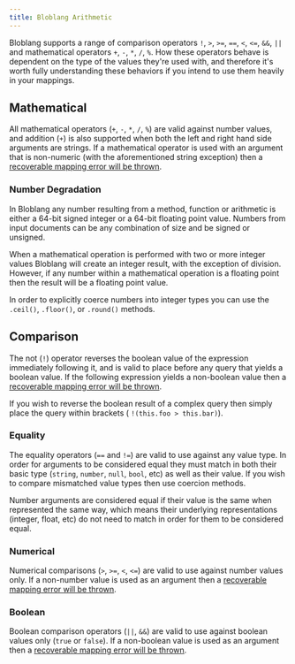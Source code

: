 ```yaml
---
title: Bloblang Arithmetic
---
```


Bloblang supports a range of comparison operators `!`, `>`, `>=`, `==`, `<`, `<=`, `&&`, `||` and mathematical operators
`+`, `-`, `*`, `/`, `%`. How these operators behave is dependent on the type of the values they're used with, and
therefore it's worth fully understanding these behaviors if you intend to use them heavily in your mappings.

## Mathematical

All mathematical operators (`+`, `-`, `*`, `/`, `%`) are valid against number values, and addition (`+`) is also
supported when both the left and right hand side arguments are strings. If a mathematical operator is used with an
argument that is non-numeric (with the aforementioned string exception) then
a [recoverable mapping error will be thrown](cfg-error_handling.md).

### Number Degradation

In Bloblang any number resulting from a method, function or arithmetic is either a 64-bit signed integer or a 64-bit
floating point value. Numbers from input documents can be any combination of size and be signed or unsigned.

When a mathematical operation is performed with two or more integer values Bloblang will create an integer result, with
the exception of division. However, if any number within a mathematical operation is a floating point then the result
will be a floating point value.

In order to explicitly coerce numbers into integer types you can use the `.ceil()`, `.floor()`, or
`.round()` methods.

## Comparison

The not (`!`) operator reverses the boolean value of the expression immediately following it, and is valid to place
before any query that yields a boolean value. If the following expression yields a non-boolean value then
a [recoverable mapping error will be thrown](cfg-error_handling.md).

If you wish to reverse the boolean result of a complex query then simply place the query within brackets (
`!(this.foo > this.bar)`).

### Equality

The equality operators (`==` and `!=`) are valid to use against any value type. In order for arguments to be considered
equal they must match in both their basic type (`string`, `number`, `null`, `bool`, etc) as well as their value. If you
wish to compare mismatched value types then use coercion methods.

Number arguments are considered equal if their value is the same when represented the same way, which means their
underlying representations (integer, float, etc) do not need to match in order for them to be considered equal.

### Numerical

Numerical comparisons (`>`, `>=`, `<`, `<=`) are valid to use against number values only. If a non-number value is used
as an argument then a [recoverable mapping error will be thrown](cfg-error_handling.md).

### Boolean

Boolean comparison operators (`||`, `&&`) are valid to use against boolean values only (`true` or `false`). If a
non-boolean value is used as an argument then a [recoverable mapping error will be thrown](cfg-error_handling.md).